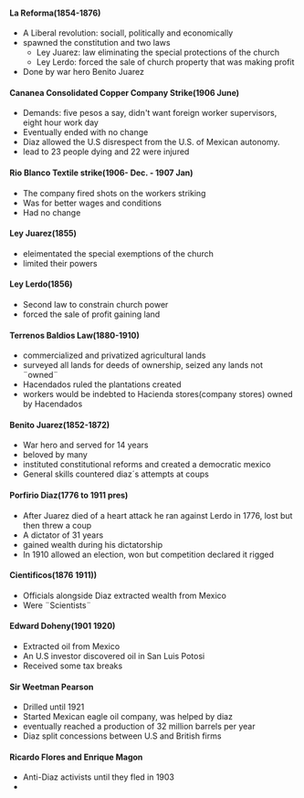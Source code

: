 #### La Reforma(1854-1876)
 - A Liberal revolution: sociall, politically and economically
 - spawned the constitution and two laws
	 - Ley Juarez: law eliminating the special protections of the church
	 - Ley Lerdo: forced the sale of church property that was making profit
 -  Done by war hero Benito Juarez

#### Cananea Consolidated Copper Company Strike(1906 June)
 - Demands: five pesos a say, didn't want foreign worker supervisors, eight hour work day
 - Eventually ended with no change
 - Diaz allowed the U.S disrespect from the U.S. of Mexican autonomy.
 - lead to 23 people dying and 22 were injured

#### Rio Blanco Textile strike(1906- Dec. - 1907 Jan)
 - The company fired shots on the workers striking
 - Was for better wages and conditions
 - Had no change

#### Ley Juarez(1855)
 - eleimentated the special exemptions of the church
 - limited their powers

#### Ley Lerdo(1856)
 - Second law to constrain church power
 - forced the sale of profit gaining land

#### Terrenos Baldios Law(1880-1910)
 - commercialized and privatized agricultural lands
 - surveyed all lands for deeds of ownership, seized any lands not  ¨owned¨
 - Hacendados ruled the plantations created
 - workers would be indebted to Hacienda stores(company stores) owned by Hacendados

#### Benito Juarez(1852-1872)
 - War hero and served for 14 years
 - beloved by many
 - instituted constitutional reforms and created a democratic mexico
 - General skills countered diaz´s attempts at coups

#### Porfirio Diaz(1776 to 1911 pres)
 - After Juarez died of a heart attack he ran against Lerdo in 1776, lost but then threw a coup
 - A dictator of 31 years
 - gained wealth during his dictatorship
 - In 1910 allowed an election, won but competition declared it rigged

#### Cientificos(1876 1911))
 - Officials alongside Diaz extracted wealth from Mexico
 - Were ¨Scientists¨

#### Edward Doheny(1901 1920)
 - Extracted oil from Mexico
 - An U.S investor discovered oil in San Luis Potosi
 - Received some tax breaks

#### Sir Weetman Pearson
 - Drilled until 1921
 - Started Mexican eagle oil company, was helped by diaz
 - eventually reached a production of 32 million barrels per year
 - Diaz split concessions between U.S and British firms

#### Ricardo Flores and Enrique Magon
 - Anti-Diaz activists until they fled in 1903
 - 
<!--stackedit_data:
eyJoaXN0b3J5IjpbLTExMzQ3NjI5LDQzNjAyODU0OCwtODc0MD
QxNjk2LDk4OTE3MjkyLDQ5NzIxNTc4OCwtNDU0OTQ0MzI2LDEw
NzkzMDA0MTUsNjMxMTA1OTczLC0yMDg4NzQ2NjEyXX0=
-->